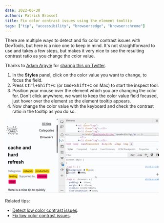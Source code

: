 ```yaml
---
date: 2022-06-30
authors: Patrick Brosset
title: Fix color contrast issues using the element tooltip
tags: ["tip", "accessibility", "browser:edge", "browser:chrome"]
---
```


There are multiple ways to detect and fix color contrast issues with DevTools, but here is a nice one to keep in mind. It's not straightforward to use and takes a few steps, but makes it very nice to see the resulting contrast ratio as you change the color value.

Thanks to [Adam Argyle](https://twitter.com/argyleink) for [sharing this on Twitter](https://twitter.com/argyleink/status/1255236249255845892).

1. In the **Styles** panel, click on the color value you want to change, to focus the field.
1. Press <kbd>Ctrl+Shift+C</kbd> (or <kbd>Cmd+Shift+C</kbd> on Mac) to start the inspect tool.
1. Position your mouse over the element which you are changing the color for. Don't click anywhere, we want to keep the color value field focused, just hover over the element so the element tooltip appears.
1. Now change the color value with the keyboard and check the contrast ratio in the tooltip as you do so.

![Animation of the Elements panel in Microsoft Edge. User clicks on color value, then activates the inspect tool, then hovers over an element on the page, then uses the arrow keys to change the color. We see the element tooltip showing the background and text colors as well as the resulting contrast.](../../assets/img/fix-color-contrast-issues-with-element-tooltip.gif)

Related tips:

* [Detect low color contrast issues](./detect-low-color-contrast.md).
* [Fix low color contrast issues](./fix-color-contrast-issues.md).
